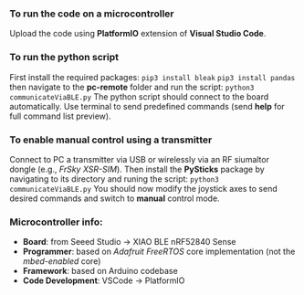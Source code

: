 ### To run the code on a microcontroller
Upload the code using **PlatformIO** extension of **Visual Studio Code**.


### To run the python script
First install the required packages:
`pip3 install bleak`
`pip3 install pandas`
then navigate to the **pc-remote** folder and run the script:
`python3 communicateViaBLE.py`
The python script should connect to the board automatically.
Use terminal to send predefined commands (send **help** for full command list preview).


### To enable manual control using a transmitter
Connect to PC a transmitter via USB or wirelessly via an RF siumaltor dongle (e.g., *FrSky XSR-SIM*).
Then install the **PySticks** package by navigating to its directory and runing the script:
`python3 communicateViaBLE.py`
You should now modify the joystick axes to send desired commands and switch to **manual** control mode.


### Microcontroller info:
- **Board**: from Seeed Studio -> XIAO BLE nRF52840 Sense
- **Programmer**: based on *Adafruit FreeRTOS* core implementation (not the *mbed-enabled* core)
- **Framework**: based on Arduino codebase
- **Code Development**: VSCode -> PlatformIO